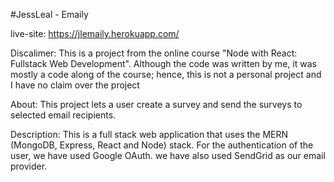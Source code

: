 #JessLeal - Emaily

live-site: https://jlemaily.herokuapp.com/

Discalimer: This is a project from the online course "Node with React: Fullstack Web Development". Although the code was written by me, it was mostly a code along of the course; hence, this is not a personal project and I have no claim over the project

About: This project lets a user create a survey and send the surveys to selected email recipients.

Description: This is a full stack web application that uses the MERN (MongoDB, Express, React and Node) stack. For the authentication of the user, we have used Google OAuth. we have also used SendGrid as our email provider.
